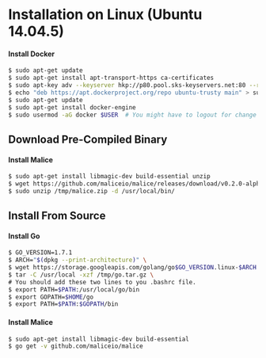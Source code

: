 # Installation on Linux (**Ubuntu 14.04.5**)

#### Install Docker

```bash
$ sudo apt-get update
$ sudo apt-get install apt-transport-https ca-certificates
$ sudo apt-key adv --keyserver hkp://p80.pool.sks-keyservers.net:80 --recv-keys 58118E89F3A912897C070ADBF76221572C52609D
$ echo "deb https://apt.dockerproject.org/repo ubuntu-trusty main" > sudo tee -a /etc/apt/sources.list.d/docker.list
$ sudo apt-get update
$ sudo apt-get install docker-engine
$ sudo usermod -aG docker $USER  # You might have to logout for change to take effect
```

## Download Pre-Compiled Binary

#### Install Malice

```bash
$ sudo apt-get install libmagic-dev build-essential unzip
$ wget https://github.com/maliceio/malice/releases/download/v0.2.0-alpha/malice_0.2.0-alpha_linux_amd64.zip -O /tmp/malice.zip
$ sudo unzip /tmp/malice.zip -d /usr/local/bin/
```

## Install From Source

#### Install Go

```bash
$ GO_VERSION=1.7.1
$ ARCH="$(dpkg --print-architecture)" \
$ wget https://storage.googleapis.com/golang/go$GO_VERSION.linux-$ARCH.tar.gz -O /tmp/go.tar.gz \
$ tar -C /usr/local -xzf /tmp/go.tar.gz \
# You should add these two lines to you .bashrc file.
$ export PATH=$PATH:/usr/local/go/bin
$ export GOPATH=$HOME/go
$ export PATH=$PATH:$GOPATH/bin
```

#### Install Malice

```bash
$ sudo apt-get install libmagic-dev build-essential
$ go get -v github.com/maliceio/malice
```
